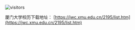 ![visitors](https://visitor-badge.glitch.me/badge?page_id=rogerchenfz/XMU-Helper/tree/main/%E5%AD%A6%E6%A0%A1%E6%96%87%E4%BB%B6/%E6%A0%A1%E5%8E%86)

厦门大学校历下载地址： [https://jwc.xmu.edu.cn/2195/list.htm](https://jwc.xmu.edu.cn/2195/list.htm)
